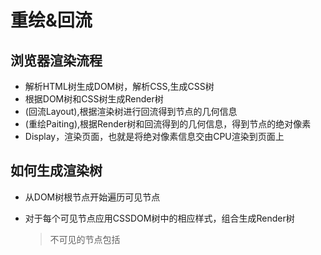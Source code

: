 # 重绘&回流

## 浏览器渲染流程

+ 解析HTML树生成DOM树，解析CSS,生成CSS树
+ 根据DOM树和CSS树生成Render树
+ (回流Layout),根据渲染树进行回流得到节点的几何信息
+ (重绘Paiting),根据Render树和回流得到的几何信息，得到节点的绝对像素
+ Display，渲染页面，也就是将绝对像素信息交由CPU渲染到页面上



## 如何生成渲染树

+ 从DOM树根节点开始遍历可见节点

+ 对于每个可见节点应用CSSDOM树中的相应样式，组合生成Render树

  > 不可见的节点包括<code><script></code>,<code><meta></code>,<code><link></code>,以及通过css样式隐藏的元素，如：display:none
  >
  > 但是设置visibility和opacity是可见的



## 回流（Layout）

在生成Render树之后还需要获取设备视口内的确切位置和大小，这个阶段就是回流



## 重绘（painting）

经过Render树和回流阶段获取到的节点几何信息，将Render树中的节点转化为实际像素，就是重绘结点的过程。





## 何时会触发回流和重绘